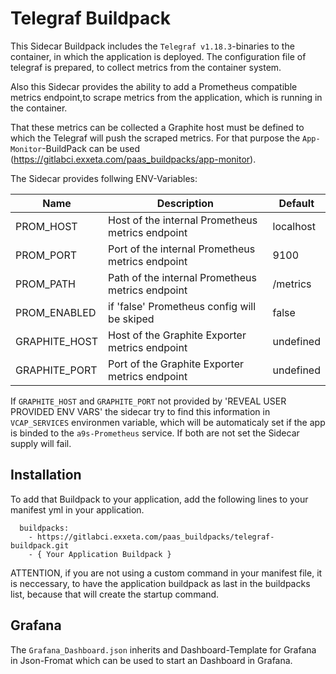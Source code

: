 # Telegraf Buildpack

This Sidecar Buildpack includes the `Telegraf v1.18.3`-binaries to the container, in which the application is deployed.
The configuration file of telegraf is prepared, to collect metrics from the container system.

Also this Sidecar provides the ability to add a Prometheus compatible metrics endpoint,to scrape metrics from the application, which is running in the container.

That these metrics can be collected a Graphite host must be defined to which the Telegraf will push the scraped metrics.
For that purpose the `App-Monitor`-BuildPack can be used (https://gitlabci.exxeta.com/paas_buildpacks/app-monitor).

The Sidecar provides follwing ENV-Variables:

| Name          | Description                                      | Default    |
| ------------- | ------------------------------------------------ | ---------- |
| PROM_HOST     | Host of the internal Prometheus metrics endpoint | localhost  |
| PROM_PORT     | Port of the internal Prometheus metrics endpoint | 9100       |
| PROM_PATH     | Path of the internal Prometheus metrics endpoint | /metrics   |
| PROM_ENABLED  | if 'false' Prometheus config will be skiped      | false      |
| GRAPHITE_HOST | Host of the Graphite Exporter metrics endpoint   | undefined  |
| GRAPHITE_PORT | Port of the Graphite Exporter metrics endpoint   | undefined  |

If `GRAPHITE_HOST` and `GRAPHITE_PORT` not provided by 'REVEAL USER PROVIDED ENV VARS' the sidecar try to find this information in `VCAP_SERVICES` environmen variable, which will be automaticaly set if the app is binded to the `a9s-Prometheus` service.
If both are not set the Sidecar supply will fail.

## Installation

To add that Buildpack to your application, add the following lines to your manifest yml in your application.

```
  buildpacks:
    - https://gitlabci.exxeta.com/paas_buildpacks/telegraf-buildpack.git
    - { Your Application Buildpack }
```

ATTENTION, if you are not using a custom command in your manifest file, it is neccessary, to have the application buildpack as last in the buildpacks list, because that will create the startup command.

## Grafana
The `Grafana_Dashboard.json` inherits and Dashboard-Template for Grafana in Json-Fromat which can be used to start an Dashboard in Grafana.
